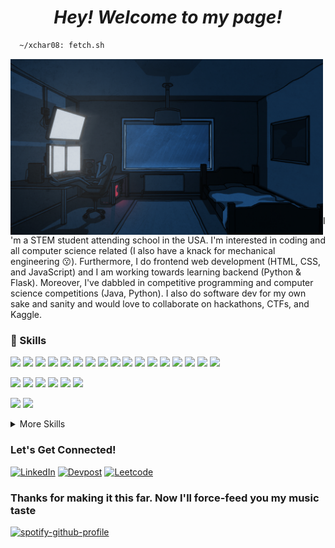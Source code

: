 <h1 align="center">
  <i> Hey! Welcome to my page!</i>
</h1>

```sh 
  ~/xchar08: fetch.sh 
```

<img src="gifs\lofi-room.gif" width="500px" img align="left"/>

```haskell
  xchar08@github 
  --------------------------
  os • gentoo linux 
  shell • alacritty
  dms • kde plasma

  learning • machine learning,
  reactjs, swift 
  hobbies • coding,
  calisthenics

  repos • 41
  commits • 1574+
  issues • 2

```

I'm a STEM student attending school in the USA. I'm interested in coding and all
computer science related (I also have a knack for mechanical engineering 😗).
Furthermore, I do frontend web development (HTML, CSS, and JavaScript) and I am
working towards learning backend (Python & Flask). Moreover, I've dabbled in
competitive programming and computer science competitions (Java, Python). I also
do software dev for my own sake and sanity and would love to collaborate on
hackathons, CTFs, and Kaggle. 

### 💼 Skills

![](https://img.shields.io/badge/Code-C++-informational?style=flat&logo=Cpp&logoColor=white&color=23272a)
![](https://img.shields.io/badge/Code-C-informational?style=flat&logo=C&logoColor=white&color=23272a)
![](https://img.shields.io/badge/Code-Java-informational?style=flat&logo=Java&logoColor=white&color=23272a)
![](https://img.shields.io/badge/Code-bash-informational?style=flat&logo=bash&logoColor=white&color=23272a)
![](https://img.shields.io/badge/Code-Html-informational?style=flat&logo=Html&logoColor=white&color=23272a)
![](https://img.shields.io/badge/Code-MySQL-informational?style=flat&logo=MySQL&logoColor=white&color=23272a)
![](https://img.shields.io/badge/Code-MsSQL-informational?style=flat&logo=microsoftsqlserver&logoColor=white&color=23272a)
![](https://img.shields.io/badge/Code-Python-informational?style=flat&logo=Python&logoColor=white&color=23272a)
![](https://img.shields.io/badge/Code-JQL-informational?style=flat&logo=jquery&logoColor=white&color=23272a)
![](https://img.shields.io/badge/Code-Assembly-informational?style=flat&logo=amazonec2&logoColor=white&color=23272a)
![](https://img.shields.io/badge/Code-ReactNative-informational?style=flat&logo=react&logoColor=white&color=23272a)
![](https://img.shields.io/badge/Code-Javascript-informational?style=flat&logo=javascript&logoColor=white&color=23272a)
![](https://img.shields.io/badge/Code-Tensorflow-informational?style=flat&logo=tensorflowt&logoColor=white&color=23272a)
![](https://img.shields.io/badge/Code-Pandas-informational?style=flat&logo=pandas&logoColor=white&color=23272a)
![](https://img.shields.io/badge/Code-Pandas-informational?style=flat&logo=pandas&logoColor=white&color=23272a)
![](https://img.shields.io/badge/Code-Numpy-informational?style=flat&logo=numpy&logoColor=white&color=23272a)
![](https://img.shields.io/badge/Code-SymPy-informational?style=flat&logo=sympy&logoColor=white&color=23272a)

![](https://img.shields.io/badge/OS-Gentoo-informational?style=flat&logo=Gentoo&logoColor=white&color=23272a)
![](https://img.shields.io/badge/OS-Arch-informational?style=flat&logo=archlinux&logoColor=white&color=23272a)
![](https://img.shields.io/badge/OS-Ubuntu-informational?style=flat&logo=ubuntu&logoColor=white&color=23272a)
![](https://img.shields.io/badge/OS-Fedora-informational?style=flat&logo=fedora&logoColor=white&color=23272a)
![](https://img.shields.io/badge/OS-Linux-informational?style=flat&logo=Linux&logoColor=white&color=23272a)
![](https://img.shields.io/badge/OS-Windows-informational?style=flat&logo=Windows&logoColor=white&color=23272a)

![](https://img.shields.io/badge/Framework-VueJs-informational?style=flat&logo=vuedotjs&logoColor=white&color=23272a)
![](https://img.shields.io/badge/Framework-Hugo-informational?style=flat&logo=hugo&logoColor=white&color=23272a)

<details>
<summary>More Skills</summary>
<br>

![](https://img.shields.io/badge/Style-CSS-informational?style=flat&logo=css3&logoColor=white&color=23272a)

![](https://img.shields.io/badge/Tools-Docker-informational?style=flat&logo=docker&logoColor=white&color=23272a)
![](https://img.shields.io/badge/Tools-NodeJs-informational?style=flat&logo=nodedotjs&logoColor=white&color=23272a)
![](https://img.shields.io/badge/Tools-NPM-informational?style=flat&logo=npm&logoColor=white&color=23272a)
![](https://img.shields.io/badge/Tools-Jupyter-informational?style=flat&logo=jupyter&logoColor=white&color=23272a)
![](https://img.shields.io/badge/Tools-Illustrator-informational?style=flat&logo=Adobe-Illustrator&logoColor=white&color=23272a)
![](https://img.shields.io/badge/Tools-GitHub-informational?style=flat&logo=GitHub&logoColor=white&color=23272a)
![](https://img.shields.io/badge/Tools-GitLab-informational?style=flat&logo=GitLab&logoColor=white&color=23272a)
![](https://img.shields.io/badge/Tools-Jira-informational?style=flat&logo=Jira-Software&logoColor=white&color=23272a)
![](https://img.shields.io/badge/Tools-Office-informational?style=flat&logo=microsoftoffice&logoColor=white&color=23272a)
![](https://img.shields.io/badge/Tools-Xorg-informational?style=flat&logo=x.org&logoColor=white&color=23272a)

</details>

### Let's Get Connected!
<a href="https://www.linkedin.com/in/jeremiahpitts/" target="_blank">![LinkedIn](https://img.shields.io/badge/linkedin-%230077B5.svg?style=for-the-badge&logo=linkedin&logoColor=white)</a>
<a href="https://devpost.com/xchar08" target="_blank">![Devpost](https://img.shields.io/badge/devpost-%230077B5.svg?style=for-the-badge&logo=devpost&logoColor=white)</a>
<a href="https://leetcode.com/xchar08" target="_blank">![Leetcode](https://img.shields.io/badge/leetcode-%230077B5.svg?style=for-the-badge&logo=leetcode&logoColor=white)</a>
  <!--
  ![GitHub stats](https://github-readme-stats.vercel.app/api?username=itschoccy&bg_color=45,ffb347,b19cd9&show_icons=true&text_color=ffffff&title_color=ffffff&icon_color=ffffff)
  -->
  
 <!-- ### Stats :)
![GitHub streak stats](https://github-readme-streak-stats.herokuapp.com/?user=xchar08&theme=dark)
![Top Langs](https://github-readme-stats-git-masterrstaa-rickstaa.vercel.app/api/top-langs/?username=xchar08&langs_count=3)
-->


### Thanks for making it this far. Now I'll force-feed you my music taste
[![spotify-github-profile](https://spotify-github-profile.vercel.app/api/view?uid=31vgsricber7rv5zbrnymszoc6du&cover_image=true&theme=novatorem&show_offline=false&background_color=121212&interchange=false&bar_color=53b14f&bar_color_cover=false)](https://github.com/xchar08)

<h1></h1>
